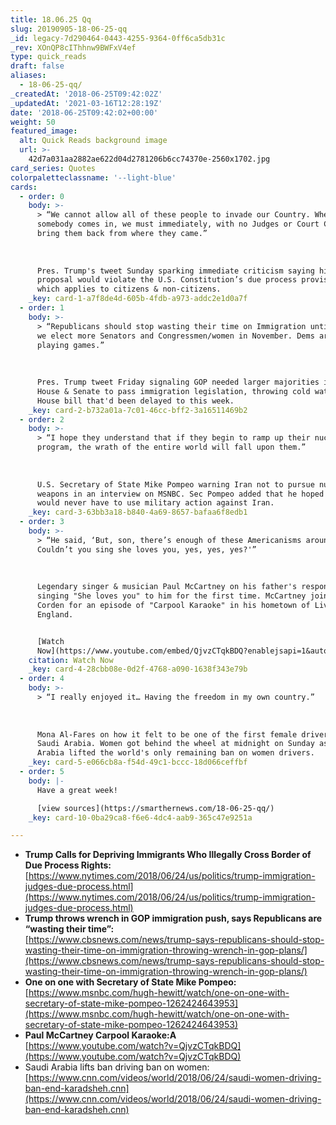 ```yaml
---
title: 18.06.25 Qq
slug: 20190905-18-06-25-qq
_id: legacy-7d290464-0443-4255-9364-0ff6ca5db31c
_rev: XOnQP8cIThhnw9BWFxV4ef
type: quick_reads
draft: false
aliases:
  - 18-06-25-qq/
_createdAt: '2018-06-25T09:42:02Z'
_updatedAt: '2021-03-16T12:28:19Z'
date: '2018-06-25T09:42:02+00:00'
weight: 50
featured_image:
  alt: Quick Reads background image
  url: >-
    42d7a031aa2882ae622d04d2781206b6cc74370e-2560x1702.jpg
card_series: Quotes
colorpaletteclassname: '--light-blue'
cards:
  - order: 0
    body: >-
      > “We cannot allow all of these people to invade our Country. When
      somebody comes in, we must immediately, with no Judges or Court Cases,
      bring them back from where they came.”  
        
        
        
      Pres. Trump's tweet Sunday sparking immediate criticism saying his
      proposal would violate the U.S. Constitution’s due process provision,
      which applies to citizens & non-citizens.
    _key: card-1-a7f8de4d-605b-4fdb-a973-addc2e1d0a7f
  - order: 1
    body: >-
      > “Republicans should stop wasting their time on Immigration until after
      we elect more Senators and Congressmen/women in November. Dems are just
      playing games.”  
        
        
        
      Pres. Trump tweet Friday signaling GOP needed larger majorities in the
      House & Senate to pass immigration legislation, throwing cold water on a
      House bill that'd been delayed to this week.
    _key: card-2-b732a01a-7c01-46cc-bff2-3a16511469b2
  - order: 2
    body: >-
      > “I hope they understand that if they begin to ramp up their nuclear
      program, the wrath of the entire world will fall upon them.”  
        
        
        
      U.S. Secretary of State Mike Pompeo warning Iran not to pursue nuclear
      weapons in an interview on MSNBC. Sec Pompeo added that he hoped the US
      would never have to use military action against Iran.
    _key: card-3-63bb3a18-b840-4a69-8657-bafaa6f8edb1
  - order: 3
    body: >-
      > “He said, ‘But, son, there’s enough of these Americanisms around.
      Couldn’t you sing she loves you, yes, yes, yes?'”  
        
        
        
      Legendary singer & musician Paul McCartney on his father's response after
      singing "She loves you" to him for the first time. McCartney joined James
      Corden for an episode of "Carpool Karaoke" in his hometown of Liverpool,
      England.


      [Watch
      Now](https://www.youtube.com/embed/QjvzCTqkBDQ?enablejsapi=1&autoplay=1&rel=0)
    citation: Watch Now
    _key: card-4-28cbb08e-0d2f-4768-a090-1638f343e79b
  - order: 4
    body: >-
      > “I really enjoyed it… Having the freedom in my own country.”  
        
        
        
      Mona Al-Fares on how it felt to be one of the first female drivers in
      Saudi Arabia. Women got behind the wheel at midnight on Sunday as Saudi
      Arabia lifted the world's only remaining ban on women drivers.
    _key: card-5-e066cb8a-f54d-49c1-bccc-18d066ceffbf
  - order: 5
    body: |-
      Have a great week!

      [view sources](https://smarthernews.com/18-06-25-qq/)
    _key: card-10-0ba29ca8-f6e6-4dc4-aab9-365c47e9251a

---
```

* **Trump Calls for Depriving Immigrants Who Illegally Cross Border of Due Process Rights:**  
[https://www.nytimes.com/2018/06/24/us/politics/trump-immigration-judges-due-process.html](https://www.nytimes.com/2018/06/24/us/politics/trump-immigration-judges-due-process.html)
* **Trump throws wrench in GOP immigration push, says Republicans are “wasting their time”:**  
[https://www.cbsnews.com/news/trump-says-republicans-should-stop-wasting-their-time-on-immigration-throwing-wrench-in-gop-plans/](https://www.cbsnews.com/news/trump-says-republicans-should-stop-wasting-their-time-on-immigration-throwing-wrench-in-gop-plans/)
* **One on one with Secretary of State Mike Pompeo:**  
[https://www.msnbc.com/hugh-hewitt/watch/one-on-one-with-secretary-of-state-mike-pompeo-1262424643953](https://www.msnbc.com/hugh-hewitt/watch/one-on-one-with-secretary-of-state-mike-pompeo-1262424643953)
* **Paul McCartney Carpool Karaoke:A**  
[https://www.youtube.com/watch?v=QjvzCTqkBDQ](https://www.youtube.com/watch?v=QjvzCTqkBDQ)
* Saudi Arabia lifts ban driving ban on women:  
[https://www.cnn.com/videos/world/2018/06/24/saudi-women-driving-ban-end-karadsheh.cnn](https://www.cnn.com/videos/world/2018/06/24/saudi-women-driving-ban-end-karadsheh.cnn)